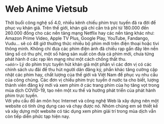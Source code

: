 # **Web Anime Vietsub**

Thời buổi công nghệ số 4.0, nhiều kênh chiếu phim trực tuyến đã ra đời để phục vụ khán giả. Trên thế giới, khán giả chỉ cần trả phí từ 180.000 đến 260.000 đồng cho các nền tảng mạng Netflix hay các nền tảng khác như: Amazon Prime Video, Apple TV Plus, Google Play, YouTube, Fandango, Vudu... sẽ có 48 giờ thưởng thức nhiều bộ phim mới trên điện thoại hoặc tivi thông minh. Không chỉ đưa các phim điện ảnh đã chiếu rạp gần đây lên nền tảng số có thu phí, một số hãng sản xuất còn đưa cả phim mới, chưa từng phát hành ở các rạp lên mạng như một cách chống thất thu. <br>
`<addr>` Lý do phim trực tuyến hút khán giả một phần vì các đơn vị có các chính sách ưu đãi để thu hút người dân đăng ký, phần khác tăng cường cập nhật các phim hay, chất lượng của thế giới và Việt Nam để phục vụ nhu cầu của công chúng. Các đơn vị chiếu phim trực tuyến ở nước ta cho biết, lượng thành viên đăng ký mới và xem phim ở các trang phim của họ tăng vọt trong mùa dịch COVID-19, tạo nên một xu thế và hướng phát triển của phát hành phim trực tuyến.<br>
Với yêu cầu đồ án môn học Internet và công nghệ Web là xây dựng nên một website có tính ứng dụng cao và chạy được nó. Nhóm chúng em sẽ thiết kế và xây dựng một website có tác dụng xem phim giải trí trong mùa dịch vẫn còn tiếp diễn phức tạp hiện nay.<br>
